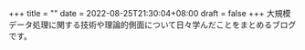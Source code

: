 +++
title =  ""
date = 2022-08-25T21:30:04+08:00
draft = false
+++
大規模データ処理に関する技術や理論的側面について日々学んだことをまとめるブログです。
